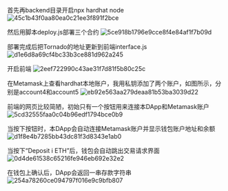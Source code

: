 首先再backend目录开启npx hardhat node
![45c1b43f0aa80ea0c21ee3f891f2bce](https://github.com/user-attachments/assets/569dd953-e6a6-469c-a946-c9fdb89b7e4c)

然后用脚本deploy.js部署三个合约
![5ce918b1796e9cce8f4e84af1f7b09d](https://github.com/user-attachments/assets/d5a3e032-2024-4abc-88ea-aa8bd0bddb9a)

部署完成后把Tornado的地址更新到前端interface.js
![d1e6d8a69cf4bc33b3ce881d962a245](https://github.com/user-attachments/assets/75ddd787-5b31-4ed7-a814-e80d6d26a20e)

开启前端
![2eef722990c43ae31f7d81f5b80c25c](https://github.com/user-attachments/assets/1400fa30-1c8a-4360-8207-3d696d456c62)

在Metamask上查看hardhat本地账户，我用私钥添加了两个账户，如图所示，分别是account4和account5
![eb92e563aa279deaa81b53ba3039d22](https://github.com/user-attachments/assets/ac048cbf-bde5-4efd-8021-93e5590b2bdf)

前端的网页比较简陋，初始只有一个按钮用来连接本DApp和Metamask账户
![5cd32555faa0c04b96edf1794bce0b9](https://github.com/user-attachments/assets/f31927f5-5acd-4e94-ab0a-75ba527659fe)

当按下按钮时，本DApp会自动连接Metamask账户并显示钱包账户地址和余额
![d1f8e4b7285bb43dc81f3d8343e1ab0](https://github.com/user-attachments/assets/58fa9357-6be5-49c5-803f-6929b5d78c81)

当按下“Deposit i ETH”后，钱包会自动跳出交易请求界面
![0d4de61538c65216fe946eb692e32e2](https://github.com/user-attachments/assets/220086ff-616b-46da-bdf4-abae4f7b48ea)

在钱包上确认后，DApp会返回一串存款字符串
![254a78260ce094797f016e9c9bfb807](https://github.com/user-attachments/assets/7691a382-7a79-4367-9867-ad60e6f426e8)

















